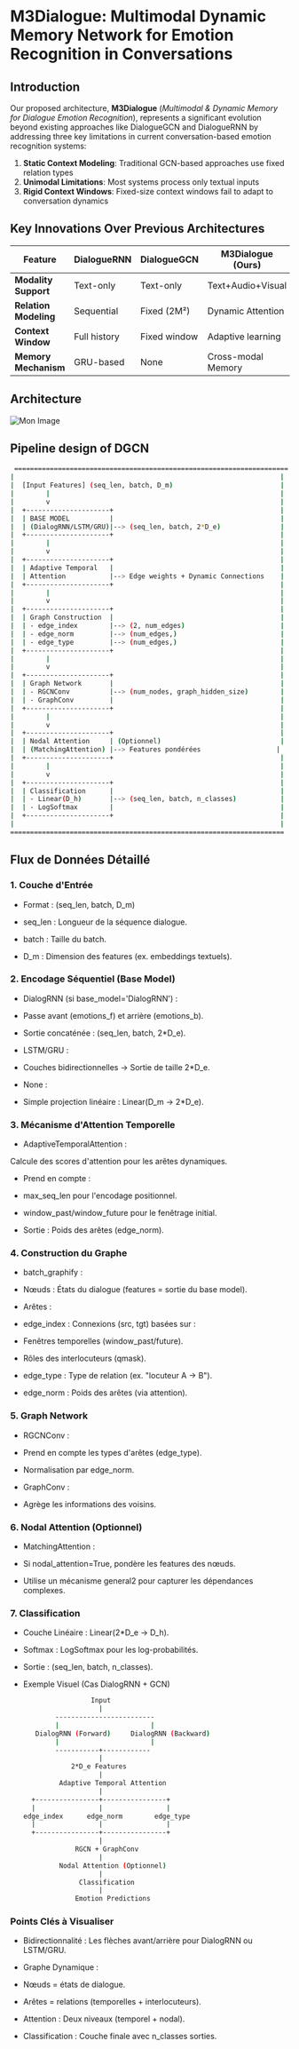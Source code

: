 # M3Dialogue: Multimodal Dynamic Memory Network for Emotion Recognition in Conversations

## Introduction

Our proposed architecture, **M3Dialogue** (*Multimodal & Dynamic Memory for Dialogue Emotion Recognition*), represents a significant evolution beyond existing approaches like DialogueGCN and DialogueRNN by addressing three key limitations in current conversation-based emotion recognition systems:

1. **Static Context Modeling**: Traditional GCN-based approaches use fixed relation types
2. **Unimodal Limitations**: Most systems process only textual inputs
3. **Rigid Context Windows**: Fixed-size context windows fail to adapt to conversation dynamics

## Key Innovations Over Previous Architectures

| Feature               | DialogueRNN | DialogueGCN | M3Dialogue (Ours) |
|-----------------------|------------|------------|-------------------|
| **Modality Support**  | Text-only  | Text-only  | Text+Audio+Visual |
| **Relation Modeling** | Sequential | Fixed (2M²) | Dynamic Attention |
| **Context Window**    | Full history | Fixed window | Adaptive learning |
| **Memory Mechanism**  | GRU-based  | None       | Cross-modal Memory |

## Architecture

 ![Mon Image](dialoguegcn++_architecture_v0.png)













## Pipeline design of DGCN 
```bash
 =====================================================================
|                                                                   |
|  [Input Features] (seq_len, batch, D_m)                           |
|        |                                                          |
|        v                                                          |
|  +---------------------+                                          |
|  | BASE MODEL          |                                          |
|  | (DialogRNN/LSTM/GRU)|--> (seq_len, batch, 2*D_e)               |
|  +---------------------+                                          |
|        |                                                          |
|        v                                                          |
|  +---------------------+                                          |
|  | Adaptive Temporal   |                                          |
|  | Attention           |--> Edge weights + Dynamic Connections    |
|  +---------------------+                                          |
|        |                                                          |
|        v                                                          |
|  +---------------------+                                          |
|  | Graph Construction  |                                          |
|  | - edge_index        |--> (2, num_edges)                        |
|  | - edge_norm         |--> (num_edges,)                          |
|  | - edge_type         |--> (num_edges,)                          |
|  +---------------------+                                          |
|        |                                                          |
|        v                                                          |
|  +---------------------+                                          |
|  | Graph Network       |                                          |
|  | - RGCNConv          |--> (num_nodes, graph_hidden_size)        |
|  | - GraphConv         |                                          |
|  +---------------------+                                          |
|        |                                                          |
|        v                                                          |
|  +---------------------+                                          |
|  | Nodal Attention     | (Optionnel)                              |
|  | (MatchingAttention) |--> Features pondérées                   |
|  +---------------------+                                          |
|        |                                                          |
|        v                                                          |
|  +---------------------+                                          |
|  | Classification      |                                          |
|  | - Linear(D_h)       |--> (seq_len, batch, n_classes)           |
|  | - LogSoftmax        |                                          |
|  +---------------------+                                          |
|                                                                   |
=====================================================================
```

## Flux de Données Détaillé
### 1. Couche d'Entrée
- Format : (seq_len, batch, D_m)

- seq_len : Longueur de la séquence dialogue.

- batch : Taille du batch.

- D_m : Dimension des features (ex. embeddings textuels).

### 2. Encodage Séquentiel (Base Model)
- DialogRNN (si base_model='DialogRNN') :

- Passe avant (emotions_f) et arrière (emotions_b).

- Sortie concaténée : (seq_len, batch, 2*D_e).

- LSTM/GRU :

- Couches bidirectionnelles → Sortie de taille 2*D_e.

- None :

- Simple projection linéaire : Linear(D_m → 2*D_e).

### 3. Mécanisme d'Attention Temporelle
- AdaptiveTemporalAttention :

Calcule des scores d'attention pour les arêtes dynamiques.

- Prend en compte :

- max_seq_len pour l'encodage positionnel.

- window_past/window_future pour le fenêtrage initial.

- Sortie : Poids des arêtes (edge_norm).

### 4. Construction du Graphe
- batch_graphify :

- Nœuds : États du dialogue (features = sortie du base model).

- Arêtes :

- edge_index : Connexions (src, tgt) basées sur :

- Fenêtres temporelles (window_past/future).

- Rôles des interlocuteurs (qmask).

- edge_type : Type de relation (ex. "locuteur A → B").

- edge_norm : Poids des arêtes (via attention).

### 5. Graph Network
- RGCNConv :

- Prend en compte les types d'arêtes (edge_type).

- Normalisation par edge_norm.

- GraphConv :

- Agrège les informations des voisins.

### 6. Nodal Attention (Optionnel)
- MatchingAttention :

- Si nodal_attention=True, pondère les features des nœuds.

- Utilise un mécanisme general2 pour capturer les dépendances complexes.

### 7. Classification
- Couche Linéaire : Linear(2*D_e → D_h).

- Softmax : LogSoftmax pour les log-probabilités.

- Sortie : (seq_len, batch, n_classes).

- Exemple Visuel (Cas DialogRNN + GCN)
  ```bash
                   Input
                     |
          -------------------------
          |                       |
     DialogRNN (Forward)     DialogRNN (Backward)
          |                       |
          -----------+------------
                     |
              2*D_e Features
                     |
           Adaptive Temporal Attention
                     |
    +----------------+----------------+
    |                |                |
  edge_index      edge_norm        edge_type
    |                |                |
    +----------------+----------------+
                     |
               RGCN + GraphConv
                     |
           Nodal Attention (Optionnel)
                     |
                Classification
                     |
               Emotion Predictions

   ```
### Points Clés à Visualiser
- Bidirectionnalité : Les flèches avant/arrière pour DialogRNN ou LSTM/GRU.

- Graphe Dynamique :

- Nœuds = états de dialogue.

- Arêtes = relations (temporelles + interlocuteurs).

- Attention : Deux niveaux (temporel + nodal).

- Classification : Couche finale avec n_classes sorties.

 

